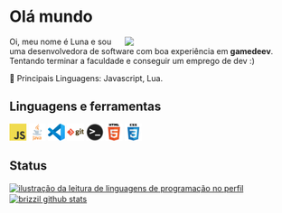 # Olá mundo

<img align="right" width="300" src="https://media.tenor.com/BJ-9w-MUVCMAAAAC/tis100-sad.gif" />
<p align="left"> 
 Oi, meu nome é Luna e sou uma desenvolvedora de software com boa experiência em <strong>gamedeev</strong>.<br>
 Tentando terminar a faculdade e conseguir um emprego de dev :)
</p>

<p align="left">
  🦄 Principais Linguagens: Javascript, Lua.
</p>


## Linguagens e ferramentas
<code><img
    height="30"
    src="https://raw.githubusercontent.com/github/explore/80688e429a7d4ef2fca1e82350fe8e3517d3494d/topics/javascript/javascript.png"
    alt="Logo javascript"/></code>
<code><img
    height="30"
    src="https://raw.githubusercontent.com/github/explore/80688e429a7d4ef2fca1e82350fe8e3517d3494d/topics/java/java.png"
    alt="Logo java"/></code>
<code><img
    height="30"
    src="https://raw.githubusercontent.com/github/explore/80688e429a7d4ef2fca1e82350fe8e3517d3494d/topics/visual-studio-code/visual-studio-code.png"
    alt="Logo visual studio"/></code>
<code><img
    height="30"
    src="https://raw.githubusercontent.com/github/explore/80688e429a7d4ef2fca1e82350fe8e3517d3494d/topics/git/git.png"
    alt="Logo git"/></code>
<code><img
    height="30"
    src="https://raw.githubusercontent.com/github/explore/80688e429a7d4ef2fca1e82350fe8e3517d3494d/topics/terminal/terminal.png"
    alt="Logo terminal"/></code>
<code><img
    height="30"
    src="https://raw.githubusercontent.com/github/explore/80688e429a7d4ef2fca1e82350fe8e3517d3494d/topics/html/html.png"
    alt="Logo HTML"/></code>
<code><img
    height="30"
    src="https://raw.githubusercontent.com/github/explore/80688e429a7d4ef2fca1e82350fe8e3517d3494d/topics/css/css.png"
    alt="Logo CSS"/></code>

## Status

<a href="https://github.com/brizzil" title="ilustração do mapeamento de linguagens">
  <img align="center" src="https://github-readme-stats.vercel.app/api/top-langs/?username=brizzil&theme=dark&hide_langs_below=1" alt="ilustração da leitura de linguagens de programação no perfil"/>
</a>

<a href="https://github.com/brizzil" title="ilustração do mapeamento do perfil">
 <img align="center" src="https://github-readme-stats.vercel.app/api?username=brizzil&show_icons=true&theme=dark&line_height=27" alt="brizzil github stats"/>
</a>
<br>
